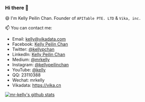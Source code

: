### Hi there 👋

😄 I'm Kelly Peilin Chan. Founder of `APITable PTE. LTD` & `Vika, inc.`

📫 You can contact me:


- Email: kelly@vikadata.com
- Facebook: [Kelly Peilin Chan](https://www.facebook.com/kellypeilinchan)
- Twitter: [@kellypchan](https://twitter.com/kellypchan)
- LinkedIn: [Kelly Peilin Chan](https://www.linkedin.com/in/kellypeilinchan/)
- Medium: [@mrkelly](https://medium.com/@mrkelly)
- Instagram: [@kellypeilinchan](https://www.instagram.com/kellypeilinchan/)
- YouTube: [@kelly](https://www.youtube.com/channel/UCOtfknBLF6OBlX0LqIkR4xw)
- QQ: 23110388
- Wechat: mrkelly
- Vikadata:  https://vika.cn


[![mr-kelly's github stats](https://github-readme-stats.vercel.app/api?username=mr-kelly)](https://github.com/mr-kelly)


<!--
**mr-kelly/mr-kelly** is a ✨ _special_ ✨ repository because its `README.md` (this file) appears on your GitHub profile.

Here are some ideas to get you started:

- 🔭 I’m currently working on ...
- 🌱 I’m currently learning ...
- 👯 I’m looking to collaborate on ...
- 🤔 I’m looking for help with ...
- 💬 Ask me about ...
- 📫 How to reach me: ...
- 😄 Pronouns: ...
- ⚡ Fun fact: ...
-->

